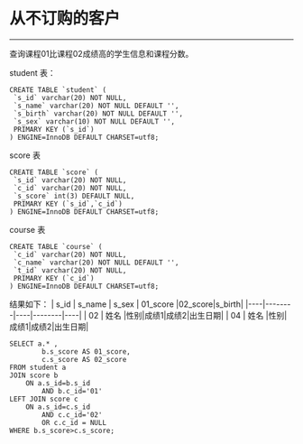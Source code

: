 <h1>从不订购的客户</h1>
<hr>
查询课程01比课程02成绩高的学生信息和课程分数。

  student 表：

 ```
 CREATE TABLE `student` (
  `s_id` varchar(20) NOT NULL,
  `s_name` varchar(20) NOT NULL DEFAULT '',
  `s_birth` varchar(20) NOT NULL DEFAULT '',
  `s_sex` varchar(10) NOT NULL DEFAULT '',
  PRIMARY KEY (`s_id`)
) ENGINE=InnoDB DEFAULT CHARSET=utf8;
 ```

 score 表
 ```
CREATE TABLE `score` (
  `s_id` varchar(20) NOT NULL,
  `c_id` varchar(20) NOT NULL,
  `s_score` int(3) DEFAULT NULL,
  PRIMARY KEY (`s_id`,`c_id`)
) ENGINE=InnoDB DEFAULT CHARSET=utf8;
 ```

  course 表
 ```
CREATE TABLE `course` (
  `c_id` varchar(20) NOT NULL,
  `c_name` varchar(20) NOT NULL DEFAULT '',
  `t_id` varchar(20) NOT NULL,
  PRIMARY KEY (`c_id`)
) ENGINE=InnoDB DEFAULT CHARSET=utf8;
 ```

 结果如下：
 | s_id | s_name | s_sex | 01_score |02_score|s_birth|
|----|--------|----|--------|----|
| 02 | 姓名    |性别|成绩1|成绩2|出生日期|
| 04 | 姓名    |性别|成绩1|成绩2|出生日期|


```
SELECT a.* ,
        b.s_score AS 01_score,
        c.s_score AS 02_score
FROM student a
JOIN score b
    ON a.s_id=b.s_id
        AND b.c_id='01'
LEFT JOIN score c
    ON a.s_id=c.s_id
        AND c.c_id='02'
        OR c.c_id = NULL
WHERE b.s_score>c.s_score;
```